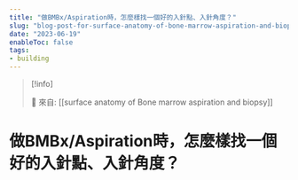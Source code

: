 ```yaml
---
title: "做BMBx/Aspiration時，怎麼樣找一個好的入針點、入針角度？"
slug: "blog-post-for-surface-anatomy-of-bone-marrow-aspiration-and-biopsy"
date: "2023-06-19"
enableToc: false
tags:
- building
---
```


> [!info]
>
> 🌱 來自: [[surface anatomy of Bone marrow aspiration and biopsy]]

# 做BMBx/Aspiration時，怎麼樣找一個好的入針點、入針角度？



